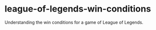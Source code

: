 # league-of-legends-win-conditions
Understanding the win conditions for a game of League of Legends.
